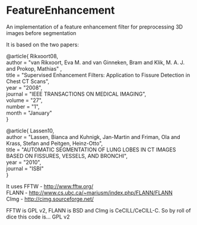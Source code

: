 FeatureEnhancement
==================

An implementation of a feature enhancement filter for preprocessing 3D images before segmentation

It is based on the two papers:

@article{ Rikxoort08,  
       author = "van Rikxoort, Eva M. and van Ginneken, Bram and Klik, M. A. J. and Prokop, Mathias" ,  
       title = "Supervised Enhancement Filters: Application to Fissure Detection in Chest CT Scans",  
       year = "2008",  
       journal = "IEEE TRANSACTIONS ON MEDICAL IMAGING",  
       volume = "27",  
       number = "1",  
       month = "January"  
}

@article{ Lassen10,  
       author = "Lassen, Bianca and Kuhnigk, Jan-Martin and Friman, Ola and Krass, Stefan and  Peitgen, Heinz-Otto",  
       title = "AUTOMATIC SEGMENTATION OF LUNG LOBES IN CT IMAGES BASED ON FISSURES, VESSELS, AND BRONCHI",  
       year = "2010",  
       journal = "ISBI"  
}

It uses
FFTW - http://www.fftw.org/  
FLANN - http://www.cs.ubc.ca/~mariusm/index.php/FLANN/FLANN  
CImg - http://cimg.sourceforge.net/  

FFTW is GPL v2, FLANN is BSD and CImg is CeCILL/CeCILL-C. So by roll of dice this code is... GPL v2